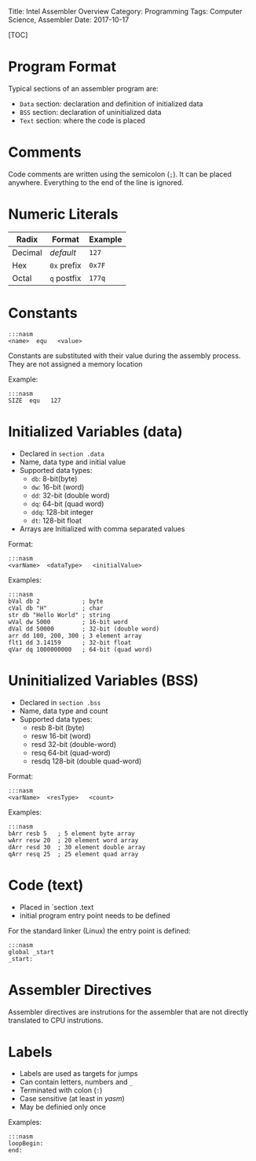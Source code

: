 Title: Intel Assembler Overview
Category: Programming
Tags: Computer Science, Assembler
Date: 2017-10-17

[TOC]

# Program Format

Typical sections of an assembler program are:

- `Data` section: declaration and definition of initialized data
- `BSS` section: declaration of uninitialized data
- `Text` section: where the code is placed


# Comments

Code comments are written using the semicolon (`;`).
It can be placed anywhere. Everything to the end of the line is ignored.


# Numeric Literals

| Radix   | Format      | Example |
|---------|-------------|---------|
| Decimal | *default*   | `127`   |
| Hex     | `0x` prefix | `0x7F`  |
| Octal   | `q` postfix | `177q`  |



# Constants

    :::nasm
    <name>  equ   <value>

Constants are substituted with their value during the assembly process.
They are not assigned a memory location

Example:

    :::nasm
    SIZE  equ   127


# Initialized Variables (data)

- Declared in `section .data`
- Name, data type and initial value
- Supported data types:
    - `db`: 8-bit(byte)
    - `dw`: 16-bit (word)
    - `dd`: 32-bit (double word)
    - `dq`: 64-bit (quad word)
    - `ddq`: 128-bit integer
    - `dt`: 128-bit float
- Arrays are Initialized with comma separated values

Format:

    :::nasm
    <varName>  <dataType>   <initialValue>

Examples:

    :::nasm
    bVal db 2            ; byte
    cVal db "H"          ; char
    str db "Hello World" ; string
    wVal dw 5000         ; 16-bit word
    dVal dd 50000        ; 32-bit (double word)
    arr dd 100, 200, 300 ; 3 element array
    flt1 dd 3.14159      ; 32-bit float
    qVar dq 1000000000   ; 64-bit (quad word)


# Uninitialized Variables (BSS)

- Declared in `section .bss`
- Name, data type and count
- Supported data types:
    - resb 8-bit (byte)
    - resw 16-bit (word)
    - resd 32-bit (double-word)
    - resq 64-bit (quad-word)
    - resdq 128-bit (double quad-word)



Format:

    :::nasm
    <varName>  <resType>   <count>

Examples:

    :::nasm
    bArr resb 5   ; 5 element byte array
    wArr resw 20  ; 20 element word array
    dArr resd 30  ; 30 element double array
    qArr resq 25  ; 25 element quad array

# Code (text)

- Placed in `section .text
- initial program entry point needs to be defined

For the standard linker (Linux) the entry point is defined:

    :::nasm
    global _start
    _start:


# Assembler Directives

Assembler directives are instrutions for the assembler that are not directly translated
to CPU instrutions.


# Labels

- Labels are used as targets for jumps
- Can contain letters, numbers and `_`
- Terminated with colon (`:`)
- Case sensitive (at least in *yasm*)
- May be definied only once

Examples:

    :::nasm
    loopBegin:
    end:


